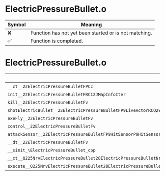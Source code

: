 # ElectricPressureBullet.o
| Symbol | Meaning 
| ------------- | ------------- 
| :x: | Function has not yet been started or is not matching. 
| :white_check_mark: | Function is completed. 


# ElectricPressureBullet.o
| Symbol | Decompiled? |
| ------------- | ------------- |
| `__ct__22ElectricPressureBulletFPCc` | :x: |
| `init__22ElectricPressureBulletFRC12JMapInfoIter` | :x: |
| `kill__22ElectricPressureBulletFv` | :x: |
| `shotElectricBullet__22ElectricPressureBulletFP9LiveActorRCQ29JGeometry64TPosition3<Q29JGeometry38TMatrix34<Q29JGeometry13SMatrix34C<f>>>RCf` | :x: |
| `exeFly__22ElectricPressureBulletFv` | :x: |
| `control__22ElectricPressureBulletFv` | :x: |
| `attackSensor__22ElectricPressureBulletFP9HitSensorP9HitSensor` | :x: |
| `__dt__22ElectricPressureBulletFv` | :x: |
| `__sinit_\ElectricPressureBullet_cpp` | :x: |
| `__ct__Q225NrvElectricPressureBullet28ElectricPressureBulletNrvFlyFv` | :x: |
| `execute__Q225NrvElectricPressureBullet28ElectricPressureBulletNrvFlyCFP5Spine` | :x: |
